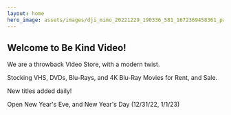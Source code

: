 ```yaml
---
layout: home
hero_image: assets/images/dji_mimo_20221229_190336_581_1672369458361_pano 2.jpg
---
```



## Welcome to Be Kind Video!

We are a throwback Video Store, with a modern twist.

Stocking VHS, DVDs, Blu-Rays, and 4K Blu-Ray Movies for Rent, and Sale.

New titles added daily!

Open New Year's Eve, and New Year's Day (12/31/22, 1/1/23)
